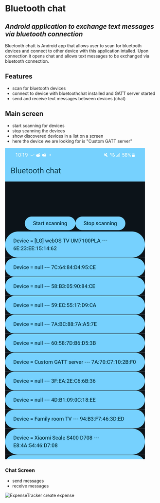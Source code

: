 # Bluetooth chat
## _Android application to exchange text messages via bluetooth connection_

Bluetooth chatt is Android app that allows user to scan for bluetooth devices and connect to other device with this application intalled. Upon connection it opens chat and allows text messages to be
exchanged via bluetooth connection.

## Features

- scan for bluetooth devices
- connect to device with bluetoothchat installed and GATT server started
- send and receive text messages between devices (chat)

## Main screen
- start scanning for devices
- stop scanning the devices
- show discovered devices in a list on a screen
- here the device we are looking for is "Custom GATT server"

![BluetoothChat main screen screenshot](resources/main_screen.jpg "MainScreen")

### Chat Screen
- send messages
- receive messages

![ExpenseTracker create expense](resources/chat_screen.gif "CharScreen")
